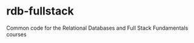 rdb-fullstack
=============
 
 Common code for the Relational Databases and Full Stack Fundamentals courses

